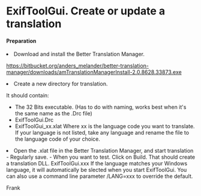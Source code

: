 # ExifToolGui. Create or update a translation 
<h4>Preparation</h4>

<li>Download and install the Better Translation Manager.</li>

https://bitbucket.org/anders_melander/better-translation-manager/downloads/amTranslationManagerInstall-2.0.8628.33873.exe

<li>Create a new directory for translation.</li>

It should contain:
- The 32 Bits executable. (Has to do with naming, works best when it's the same name as the .Drc file) <br>
- ExifToolGui.Drc
- ExifToolGui_xx.xlat Where xx is the language code you want to translate. If your language is not listed, take any language and rename the file to the language code of your choice.

<li>Open the .xlat file in the Better Translation Manager, and start translation</li>
- Regularly save.
- When you want to test. Click on Build. That should create a translation DLL. ExifToolGui.xxx
  If the language matches your Windows language, it will automatically be slected when you start ExifToolGui.
  You can also use a command line parameter /LANG=xxx to override the default.




Frank
